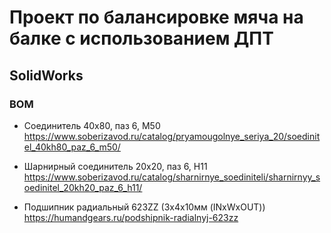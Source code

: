 # Проект по балансировке мяча на балке с использованием ДПТ

## SolidWorks

### BOM

<!-- - Т-соединитель 80х140, паз 6, L76 
https://www.soberizavod.ru/catalog/t_obraznye_seriya_20/t_soedinitel_80kh140_paz_6_l76/

- Т-соединитель 40х60, паз 6, L68
https://www.soberizavod.ru/catalog/t_obraznye_seriya_20/t_soedinitel_40kh60_paz_6_l68/ -->

- Соединитель 40х80, паз 6, M50 
https://www.soberizavod.ru/catalog/pryamougolnye_seriya_20/soedinitel_40kh80_paz_6_m50/

- Шарнирный соединитель 20х20, паз 6, H11 
https://www.soberizavod.ru/catalog/sharnirnye_soediniteli/sharnirnyy_soedinitel_20kh20_paz_6_h11/

- Подшипник радиальный 623ZZ (3х4х10мм (INxWxOUT))
https://humandgears.ru/podshipnik-radialnyj-623zz